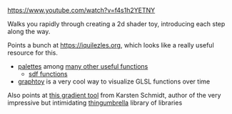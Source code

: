 https://www.youtube.com/watch?v=f4s1h2YETNY

Walks you rapidly through creating a 2d shader toy, introducing each step along the way.

Points a bunch at https://iquilezles.org, which looks like a really useful resource for this.

- [palettes](https://iquilezles.org/articles/palettes/) among [many other useful functions](https://iquilezles.org/articles/)
	- [sdf functions](https://iquilezles.org/articles/distfunctions2d/)
- [graphtoy](https://graphtoy.com) is a very cool way to visualize GLSL functions over time

Also points at [this gradient tool](http://dev.thi.ng/gradients/) from Karsten Schmidt, author of the very impressive but intimidating [thingumbrella](https://github.com/thi-ng/umbrella) library of libraries